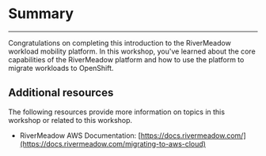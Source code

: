 # Summary
---
Congratulations on completing this introduction to the RiverMeadow workload mobility platform. In this workshop, you've learned about the core capabilities of the RiverMeadow platform and how to use the platform to migrate workloads to OpenShift.

## Additional resources

The following resources provide more information on topics in this workshop or related to this workshop.


* RiverMeadow AWS Documentation: [https://docs.rivermeadow.com/](https://docs.rivermeadow.com/migrating-to-aws-cloud)
